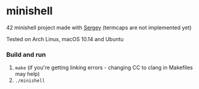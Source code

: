 # minishell
42 minishell project made with [Sergey](https://github.com/Antip003) (termcaps are not implemented yet)

Tested on Arch Linux, macOS 10.14 and Ubuntu

### Build and run
1. ```make``` (if you're getting linking errors - changing CC to clang in Makefiles may help)
2. ```./minishell```
